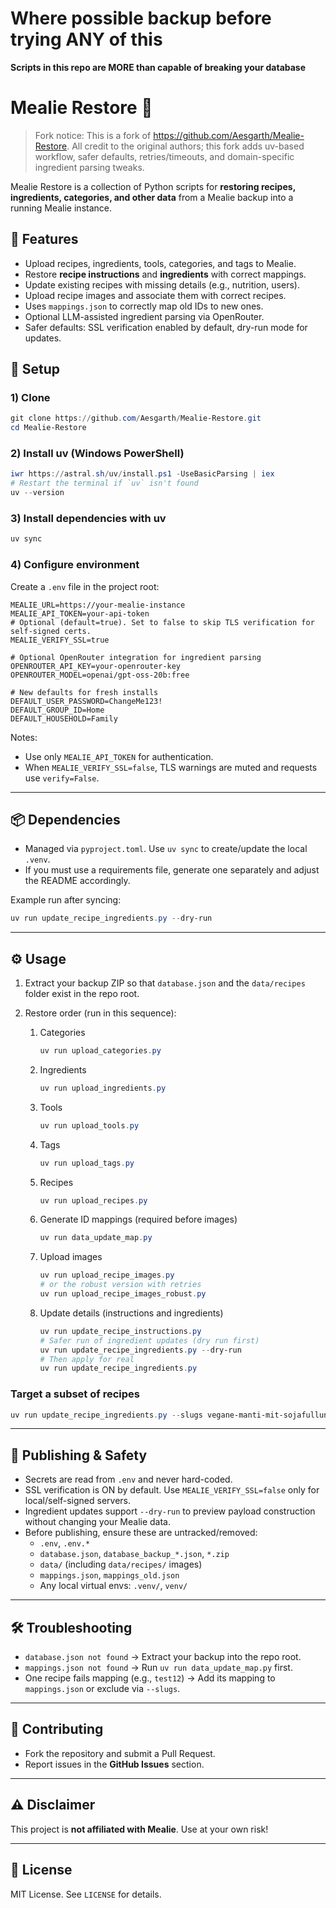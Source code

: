 # Where possible backup before trying ANY of this
**Scripts in this repo are MORE than capable of breaking your database**

# Mealie Restore 🥗

> Fork notice: This is a fork of https://github.com/Aesgarth/Mealie-Restore. All credit to the original authors; this fork adds uv-based workflow, safer defaults, retries/timeouts, and domain-specific ingredient parsing tweaks.

Mealie Restore is a collection of Python scripts for **restoring recipes, ingredients, categories, and other data** from a Mealie backup into a running Mealie instance.

## 📌 Features

- Upload recipes, ingredients, tools, categories, and tags to Mealie.
- Restore **recipe instructions** and **ingredients** with correct mappings.
- Update existing recipes with missing details (e.g., nutrition, users).
- Upload recipe images and associate them with correct recipes.
- Uses `mappings.json` to correctly map old IDs to new ones.
- Optional LLM-assisted ingredient parsing via OpenRouter.
- Safer defaults: SSL verification enabled by default, dry-run mode for updates.

## 🚀 Setup

### 1) Clone

```powershell
git clone https://github.com/Aesgarth/Mealie-Restore.git
cd Mealie-Restore
```

### 2) Install uv (Windows PowerShell)

```powershell
iwr https://astral.sh/uv/install.ps1 -UseBasicParsing | iex
# Restart the terminal if `uv` isn't found
uv --version
```

### 3) Install dependencies with uv

```powershell
uv sync
```

### 4) Configure environment

Create a `.env` file in the project root:

```
MEALIE_URL=https://your-mealie-instance
MEALIE_API_TOKEN=your-api-token
# Optional (default=true). Set to false to skip TLS verification for self-signed certs.
MEALIE_VERIFY_SSL=true

# Optional OpenRouter integration for ingredient parsing
OPENROUTER_API_KEY=your-openrouter-key
OPENROUTER_MODEL=openai/gpt-oss-20b:free

# New defaults for fresh installs
DEFAULT_USER_PASSWORD=ChangeMe123!
DEFAULT_GROUP_ID=Home
DEFAULT_HOUSEHOLD=Family
```

Notes:
- Use only `MEALIE_API_TOKEN` for authentication.
- When `MEALIE_VERIFY_SSL=false`, TLS warnings are muted and requests use `verify=False`.

---

## 📦 Dependencies

- Managed via `pyproject.toml`. Use `uv sync` to create/update the local `.venv`.
- If you must use a requirements file, generate one separately and adjust the README accordingly.

Example run after syncing:

```powershell
uv run update_recipe_ingredients.py --dry-run
```

---

## ⚙️ Usage

1) Extract your backup ZIP so that `database.json` and the `data/recipes` folder exist in the repo root.

2) Restore order (run in this sequence):

   1. Categories
      ```powershell
      uv run upload_categories.py
      ```
   2. Ingredients
      ```powershell
      uv run upload_ingredients.py
      ```
   3. Tools
      ```powershell
      uv run upload_tools.py
      ```
   4. Tags
      ```powershell
      uv run upload_tags.py
      ```
   5. Recipes
      ```powershell
      uv run upload_recipes.py
      ```
   6. Generate ID mappings (required before images)
      ```powershell
      uv run data_update_map.py
      ```
   7. Upload images
      ```powershell
      uv run upload_recipe_images.py
      # or the robust version with retries
      uv run upload_recipe_images_robust.py
      ```
   8. Update details (instructions and ingredients)
      ```powershell
      uv run update_recipe_instructions.py
      # Safer run of ingredient updates (dry run first)
      uv run update_recipe_ingredients.py --dry-run
      # Then apply for real
      uv run update_recipe_ingredients.py
      ```

### Target a subset of recipes

```powershell
uv run update_recipe_ingredients.py --slugs vegane-manti-mit-sojafullung,veganer-zitronen-upside-down-kuchen --dry-run
```

---

## 🔐 Publishing & Safety

- Secrets are read from `.env` and never hard-coded.
- SSL verification is ON by default. Use `MEALIE_VERIFY_SSL=false` only for local/self-signed servers.
- Ingredient updates support `--dry-run` to preview payload construction without changing your Mealie data.
- Before publishing, ensure these are untracked/removed:
  - `.env`, `.env.*`
  - `database.json`, `database_backup_*.json`, `*.zip`
  - `data/` (including `data/recipes/` images)
  - `mappings.json`, `mappings_old.json`
  - Any local virtual envs: `.venv/`, `venv/`

---

## 🛠 Troubleshooting

- `database.json not found` → Extract your backup into the repo root.
- `mappings.json not found` → Run `uv run data_update_map.py` first.
- One recipe fails mapping (e.g., `test12`) → Add its mapping to `mappings.json` or exclude via `--slugs`.

---

## 🤝 Contributing

- Fork the repository and submit a Pull Request.
- Report issues in the **GitHub Issues** section.

---

## ⚠️ Disclaimer

This project is **not affiliated with Mealie**. Use at your own risk!

---

## 🐝 License

MIT License. See `LICENSE` for details.

